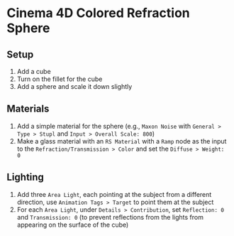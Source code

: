# Cinema 4D Colored Refraction Sphere

## Setup

1. Add a cube
2. Turn on the fillet for the cube
3. Add a sphere and scale it down slightly

## Materials

1. Add a simple material for the sphere (e.g., `Maxon Noise` with `General > Type > Stupl` and `Input > Overall Scale: 800`)
2. Make a glass material with an `RS Material` with a `Ramp` node as the input to the `Refraction/Transmission > Color` and set the `Diffuse > Weight: 0`

## Lighting

1. Add three `Area Light`, each pointing at the subject from a different direction, use `Animation Tags > Target` to point them at the subject
2. For each `Area Light`, under `Details > Contribution`, set `Reflection: 0` and `Transmission: 0` (to prevent reflections from the lights from appearing on the surface of the cube)

